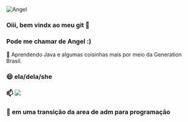 ![Angel](https://github-readme-stats.vercel.app/api?username=angelmcastro&theme=jolly&show_icons=true)


### Oiii, bem vindx ao meu git 👋
### Pode me chamar de Angel :)

🌱 Aprendendo Java e algumas coisinhas mais por meio da Generation Brasil.
### 😄 ela/dela/she
### 📫 <a href="https://www.linkedin.com/in/angelamendonca97" target="_blank"><img src="https://img.shields.io/badge/-LinkedIn-%230077B5?style=for-the-badge&logo=linkedin&logoColor=white" target="_blank"></a>   
### 🤔 em uma transição da area de adm para programação





<!--
**angelmcastro/angelmcastro** is a ✨ _special_ ✨ repository because its `README.md` (this file) appears on your GitHub profile.

Here are some ideas to get you started:

- 🔭 I’m currently working on ...
- 🌱 I’m currently learning ...
- 👯 I’m looking to collaborate on ...
- 🤔 I’m looking for help with ...
- 💬 Ask me about ...
- 📫 How to reach me: ...
- 😄 Pronouns: ...
- ⚡ Fun fact: ...
-->
